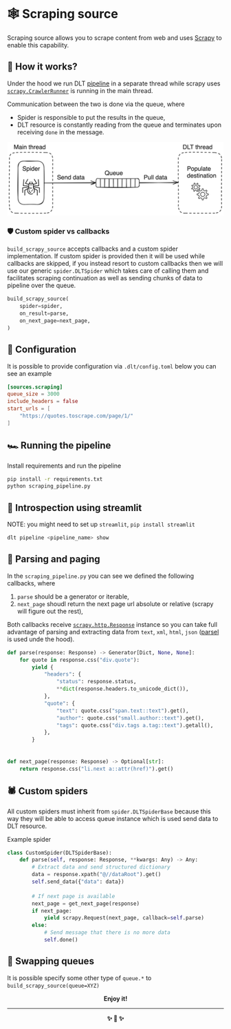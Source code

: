 # 🕸️ Scraping source

Scraping source allows you to scrape content from web and uses [Scrapy](https://doc.scrapy.org/en/latest/)
to enable this capability.

## 🧠 How it works?

Under the hood we run DLT [pipeline](https://dlthub.com/docs/api_reference/pipeline) in a separate thread while scrapy uses [`scrapy.CrawlerRunner`](https://docs.scrapy.org/en/latest/topics/api.html#scrapy.crawler.CrawlerRunner) is running in the main thread.

Communication between the two is done via the queue, where

* Spider is responsible to put the results in the queue,
* DLT resource is constantly reading from the queue and terminates upon receiving `done` in the message.

![simple diagram](./diagram.png)

### 🛡️ Custom spider vs callbacks

`build_scrapy_source` accepts callbacks and a custom spider implementation. If custom spider is provided then it will be used while callbacks are skipped, if you instead resort to custom callbacks then we will use our generic `spider.DLTSpider` which takes care of calling them and
facilitates scraping continuation as well as sending chunks of data to pipeline over the queue.

```py
build_scrapy_source(
    spider=spider,
    on_result=parse,
    on_next_page=next_page,
)
```

## 🎲 Configuration

It is possible to provide configuration via `.dlt/config.toml` below you can see an example

```toml
[sources.scraping]
queue_size = 3000
include_headers = false
start_urls = [
    "https://quotes.toscrape.com/page/1/"
]
```

## 🏎️ Running the pipeline

Install requirements and run the pipeline

```sh
pip install -r requirements.txt
python scraping_pipeline.py
```

## 🧐 Introspection using streamlit

NOTE: you might need to set up `streamlit`, `pip install streamlit`

```sh
dlt pipeline <pipeline_name> show
```

## 🔮 Parsing and paging

In the `scraping_pipeline.py` you can see we defined the following callbacks, where
1. `parse` should be a generator or iterable,
2. `next_page` shoudl return the next page url absolute or relative (scrapy will figure out the rest),

Both callbacks receive [`scrapy.http.Response`](https://docs.scrapy.org/en/latest/topics/request-response.html#response-objects) instance so you can take full advantage of parsing and extracting data
from `text`, `xml`, `html`, `json` ([parsel](https://github.com/scrapy/parsel) is used unde the hood).

```py
def parse(response: Response) -> Generator[Dict, None, None]:
    for quote in response.css("div.quote"):
        yield {
            "headers": {
                "status": response.status,
                **dict(response.headers.to_unicode_dict()),
            },
            "quote": {
                "text": quote.css("span.text::text").get(),
                "author": quote.css("small.author::text").get(),
                "tags": quote.css("div.tags a.tag::text").getall(),
            },
        }


def next_page(response: Response) -> Optional[str]:
    return response.css("li.next a::attr(href)").get()
```

## 🕷️ Custom spiders

All custom spiders must inherit from `spider.DLTSpiderBase` because this way they will be able to access
queue instance which is used send data to DLT resource.

Example spider

```py
class CustomSpider(DLTSpiderBase):
    def parse(self, response: Response, **kwargs: Any) -> Any:
        # Extract data and send structured dictionary
        data = response.xpath("@//dataRoot").get()
        self.send_data({"data": data})

        # If next page is available 
        next_page = get_next_page(response)
        if next_page:
            yield scrapy.Request(next_page, callback=self.parse)
        else:
            # Send message that there is no more data
            self.done()
```

## 🚦 Swapping queues

It is possible specify some other type of `queue.*` to `build_scrapy_source(queue=XYZ)`


<p align="center"><strong>Enjoy it!<strong></p>
<hr>
<p align="center">✨ 🚀 ✨</p>
